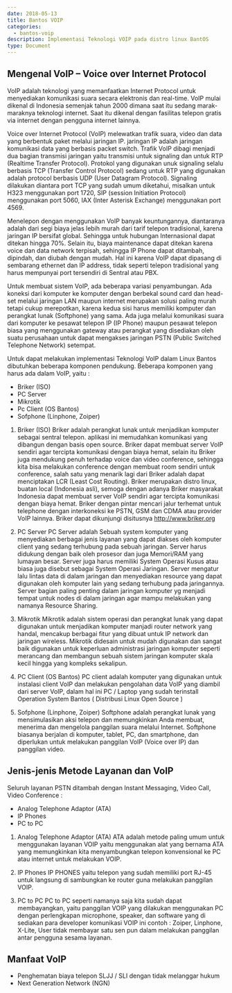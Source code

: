 ```yaml
---
date: 2018-05-13
title: Bantos VOIP
categories:
  - bantos-voip
description: Implementasi Teknologi VOIP pada distro linux BantOS
type: Document
---
```


## Mengenal VoIP – Voice over Internet Protocol

VoIP adalah teknologi yang memanfaatkan Internet Protocol untuk menyediakan komunikasi suara secara elektronis dan real-time. VoIP mulai dikenal di Indonesia semenjak tahun 2000 dimana saat itu sedang marak-maraknya teknologi internet. Saat itu dikenal dengan fasilitas telepon gratis via internet dengan pengguna internet lainnya.

Voice over Internet Protocol (VoIP) melewatkan trafik suara, video dan data yang berbentuk paket melalui jaringan IP. jaringan IP adalah jaringan komunikasi data yang berbasis packet switch. Trafik VoIP dibagi menjadi dua bagian transmisi jaringan yaitu transmisi untuk signaling dan untuk RTP (Realtime Transfer Protocol). Protokol yang digunakan unuk signaling selalu berbasis TCP (Transfer Control Protocol) sedang untuk RTP yang digunakan adalah protocol berbasis UDP (User Datagram Protocol). Signaling dilakukan diantara port TCP yang sudah umum diketahui, misalkan untuk H323 menggunakan port 1720, SIP (session Initiation Protocol) menggunakan port 5060, IAX (Inter Asterisk Exchange) menggunakan port 4569.

Menelepon dengan menggunakan VoIP banyak keuntungannya, diantaranya adalah dari segi biaya jelas lebih murah dari tarif telepon tradisional, karena jaringan IP bersifat global. Sehingga untuk hubungan Internasional dapat ditekan hingga 70%. Selain itu, biaya maintenance dapat ditekan karena voice dan data network terpisah, sehingga IP Phone dapat ditambah, dipindah, dan diubah dengan mudah. Hal ini karena VoIP dapat dipasang di sembarang ethernet dan IP address, tidak seperti telepon tradisional yang harus mempunyai port tersendiri di Sentral atau PBX.

Untuk membuat sistem VoIP, ada beberapa variasi penyambungan. Ada koneksi dari komputer ke komputer dengan berbekal sound card dan head-set melalui jaringan LAN maupun internet merupakan solusi paling murah tetapi cukup merepotkan, karena kedua sisi harus memiliki komputer dan perangkat lunak (Softphone) yang sama. Ada juga melalui komunikasi suara dari komputer ke pesawat telepon IP (IP Phone) maupun pesawat telepon biasa yang menggunakan gateway atau perangkat yang disediakan oleh suatu perusahaan untuk dapat mengakses jaringan PSTN (Public Switched Telephone Network) setempat.  

Untuk dapat melakukan implementasi Teknologi VoIP dalam Linux Bantos dibutuhkan beberapa komponen pendukung. Beberapa komponen yang harus ada dalam  VoIP, yaitu :
- Briker (ISO)
- PC Server
- Mikrotik
- Pc Client (OS Bantos)
- Sofphone (Linphone, Zoiper)

1. Briker (ISO)
Briker adalah perangkat lunak untuk menjadikan komputer sebagai sentral telepon. aplikasi ini memudahkan komunikasi yang dibangun dengan basis open source. Briker dapat membuat server VoIP sendiri agar tercipta komunikasi dengan biaya hemat, selain itu Briker juga mendukung penuh terhadap voice dan video conference, sehingga kita bisa melakukan conference dengan membuat room sendiri untuk conference, salah satu yang menarik lagi dari Briker adalah dapat menciptakan LCR (Least Cost Routing). 
Briker merupakan distro linux, buatan local (Indonesia asli), semoga dengan adanya Briker masyarakat Indonesia dapat membuat server VoIP sendiri agar tercipta komunikasi dengan biaya hemat. Briker dengan pintar mencari jalur terhemat untuk telephone dengan interkoneksi ke PSTN, GSM dan CDMA atau provider VoIP lainnya. Briker dapat dikunjungi disitusnya http://www.briker.org

2. PC Server
PC Server adalah Sebuah system komputer yang menyediakan berbagai jenis layanan yang dapat diakses oleh komputer client yang sedang terhubung pada sebuah jaringan. Server harus didukung dengan baik oleh prosesor dan juga Memori/RAM yang lumayan besar. Server juga harus memiliki System Operasi Kusus atau biasa juga disebut sebagai System Operasi Jaringan. Server mengatur lalu lintas data di dalam jaringan dan menyediakan resource yang dapat digunakan oleh komputer lain yang sedang terhubung pada jaringannya. Server bagian paling penting dalam jaringan komputer yg menjadi tempat untuk nodes di dalam jaringan agar mampu melakukan yang namanya Resource Sharing.

3. Mikrotik
Mikrotik adalah sistem operasi dan perangkat lunak yang dapat digunakan untuk menjadikan komputer manjadi router network yang handal, mencakup berbagai fitur yang dibuat untuk IP network dan jaringan wireless. Mikrotik didesain untuk mudah digunakan dan sangat baik digunakan untuk keperluan administrasi jaringan komputer seperti merancang dan membangun sebuah sistem jaringan komputer skala kecil hingga yang kompleks sekalipun.

4. PC Client (OS Bantos)
PC client adalah komputer yang digunakan untuk instalasi client VoIP dan melakukan pengolahan data VoIP yang diambil dari server VoIP, dalam hal ini PC / Laptop yang sudah terinstall Operation System Bantos ( Distribusi Linux Open Source )

5. Sofphone (Linphone, Zoiper)
Softphone adalah perangkat lunak yang mensimulasikan aksi telepon dan memungkinkan Anda membuat, menerima dan mengelola panggilan suara melalui Internet. Softphone biasanya berjalan di komputer, tablet, PC, dan smartphone, dan diperlukan untuk melakukan panggilan VoIP (Voice over IP) dan panggilan video.

## Jenis-jenis Metode Layanan dan VoIP
Seluruh layanan PSTN ditambah dengan Instant Messaging, Video Call, Video Conference :
- Analog Telephone Adaptor (ATA)
- IP Phones
- PC to PC

1. Analog Telephone Adaptor (ATA)
ATA adalah metode paling umum untuk menggunakan layanan VOIP yaitu menggunakan alat yang bernama ATA yang memungkinkan kita menyambungkan telepon konvensional ke PC atau internet untuk melakukan VOIP.

2. IP Phones
IP PHONES yaitu telepon yang sudah memiliki port RJ-45 untuk langsung di sambungkan ke router guna melakukan panggilan VOIP.

3. PC to PC
PC to PC seperti namanya saja kita sudah dapat membayangkan, yaitu panggilan VOIP yang dilakukan menggunakan PC dengan perlengkapan microphone, speaker, dan software yang di sediakan para developer komunikasi VOIP ini contoh : Zoiper, Linphone, X-Lite, User tidak membayar satu sen pun dalam melakukan panggilan antar pengguna sesama layanan.

## Manfaat VoIP
  - Penghematan biaya telepon SLJJ / SLI dengan tidak melanggar hukum
  - Next Generation Network (NGN)
